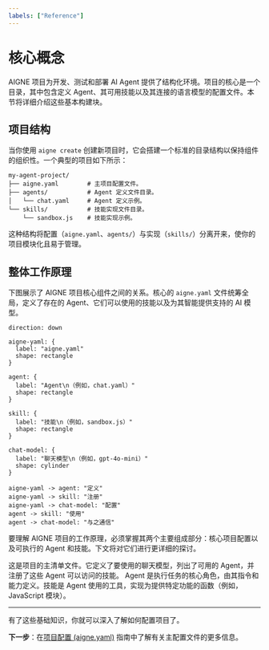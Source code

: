 ```yaml
---
labels: ["Reference"]
---
```


# 核心概念

AIGNE 项目为开发、测试和部署 AI Agent 提供了结构化环境。项目的核心是一个目录，其中包含定义 Agent、其可用技能以及其连接的语言模型的配置文件。本节将详细介绍这些基本构建块。

## 项目结构

当你使用 `aigne create` 创建新项目时，它会搭建一个标准的目录结构以保持组件的组织性。一个典型的项目如下所示：

```text Project Structure icon=mdi:folder-open
my-agent-project/
├── aigne.yaml        # 主项目配置文件。
├── agents/           # Agent 定义文件目录。
│   └── chat.yaml     # Agent 定义示例。
└── skills/           # 技能实现文件目录。
    └── sandbox.js    # 技能实现示例。
```

这种结构将配置（`aigne.yaml`、`agents/`）与实现（`skills/`）分离开来，使你的项目模块化且易于管理。

## 整体工作原理

下图展示了 AIGNE 项目核心组件之间的关系。核心的 `aigne.yaml` 文件统筹全局，定义了存在的 Agent、它们可以使用的技能以及为其智能提供支持的 AI 模型。

```d2
direction: down

aigne-yaml: {
  label: "aigne.yaml"
  shape: rectangle
}

agent: {
  label: "Agent\n（例如，chat.yaml）"
  shape: rectangle
}

skill: {
  label: "技能\n（例如，sandbox.js）"
  shape: rectangle
}

chat-model: {
  label: "聊天模型\n（例如，gpt-4o-mini）"
  shape: cylinder
}

aigne-yaml -> agent: "定义"
aigne-yaml -> skill: "注册"
aigne-yaml -> chat-model: "配置"
agent -> skill: "使用"
agent -> chat-model: "与之通信"
```

要理解 AIGNE 项目的工作原理，必须掌握其两个主要组成部分：核心项目配置以及可执行的 Agent 和技能。下文将对它们进行更详细的探讨。

<x-cards>
  <x-card data-title="项目配置 (aigne.yaml)" data-icon="lucide:file-cog" data-href="/core-concepts/project-configuration">
    这是项目的主清单文件。它定义了要使用的聊天模型，列出了可用的 Agent，并注册了这些 Agent 可以访问的技能。
  </x-card>
  <x-card data-title="Agent 和技能" data-icon="lucide:bot" data-href="/core-concepts/agents-and-skills">
    Agent 是执行任务的核心角色，由其指令和能力定义。技能是 Agent 使用的工具，实现为提供特定功能的函数（例如，JavaScript 模块）。
  </x-card>
</x-cards>

---

有了这些基础知识，你就可以深入了解如何配置项目了。

**下一步**：在[项目配置 (aigne.yaml)](./core-concepts-project-configuration.md) 指南中了解有关主配置文件的更多信息。